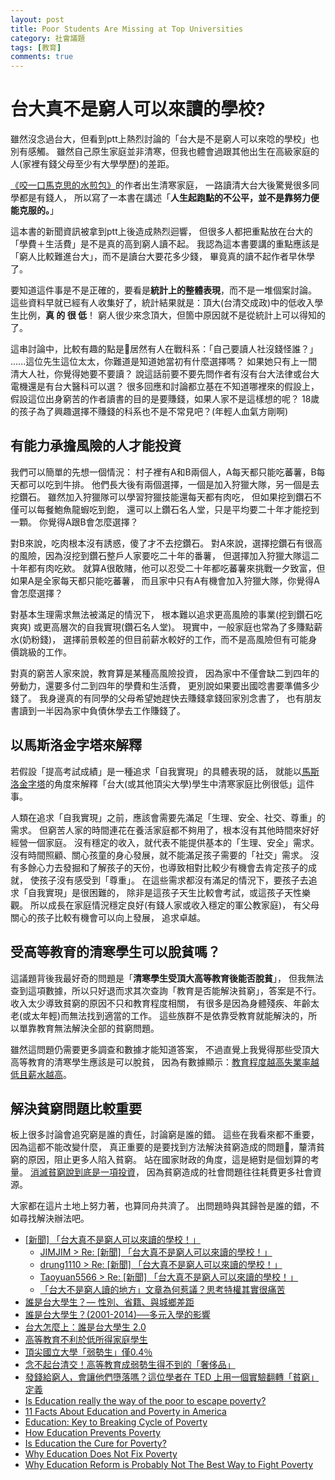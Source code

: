 ```yaml
---
layout: post
title: Poor Students Are Missing at Top Universities
category: 社會議題
tags: [教育]
comments: true
---
```

# 台大真不是窮人可以來讀的學校?
雖然沒念過台大，但看到ptt上熱烈討論的「台大是不是窮人可以來唸的學校」也別有感觸。
雖然自己原生家庭並非清寒，但我也體會過跟其他出生在高級家庭的人(家裡有錢父母至少有大學學歷)的差距。

<!--read more-->

[《咬一口馬克思的水煎包》]((http://www.books.com.tw/products/0010765505))的作者出生清寒家庭，
一路讀清大台大後驚覺很多同學都是有錢人，
所以寫了一本書在講述「**人生起跑點的不公平，並不是靠努力便能克服的。**」

這本書的新聞資訊被拿到ptt上後造成熱烈迴響，
但很多人都把重點放在台大的「學費＋生活費」是不是真的高到窮人讀不起。
我認為這本書要講的重點應該是「窮人比較難進台大」，而不是讀台大要花多少錢，
畢竟真的讀不起作者早休學了。

要知道這件事是不是正確的，要看是**統計上的整體表現**，而不是一堆個案討論。
這些資料早就已經有人收集好了，統計結果就是：頂大(台清交成政)中的低收入學生比例，**真 的 很 低**！
窮人很少來念頂大，但箇中原因就不是從統計上可以得知的了。

這串討論中，比較有趣的點是居然有人在戰科系：「自己要讀人社沒錢怪誰？」
......這位先生這位太太，你難道是知道她當初有什麼選擇嗎？
如果她只有上一間清大人社，你覺得她要不要讀？
說這話前要不要先問作者有沒有台大法律或台大電機還是有台大醫科可以選？
很多回應和討論都立基在不知道哪裡來的假設上，
假設這位出身窮苦的作者讀書的目的是要賺錢，如果人家不是這樣想的呢？
18歲的孩子為了興趣選擇不賺錢的科系也不是不常見吧？(年輕人血氣方剛啊)

## 有能力承擔風險的人才能投資

我們可以簡單的先想一個情況：
村子裡有A和B兩個人，A每天都只能吃蕃薯，B每天都可以吃到牛排。
他們長大後有兩個選擇，一個是加入狩獵大隊，另一個是去挖鑽石。
雖然加入狩獵隊可以學習狩獵技能還每天都有肉吃，
但如果挖到鑽石不僅可以每餐鮑魚龍蝦吃到飽，
還可以上鑽石名人堂，只是平均要二十年才能挖到一顆。
你覺得A跟B會怎麼選擇？

對B來說，吃肉根本沒有誘惑，傻了才不去挖鑽石。
對A來說，選擇挖鑽石有很高的風險，因為沒挖到鑽石整戶人家要吃二十年的番薯，
但選擇加入狩獵大隊這二十年都有肉吃欸。
就算A很敢賭，他可以忍受二十年都吃蕃薯來挑戰一夕致富，但如果A是全家每天都只能吃蕃薯，
而且家中只有A有機會加入狩獵大隊，你覺得A會怎麼選擇？

對基本生理需求無法被滿足的情況下，
根本難以追求更高風險的事業(挖到鑽石吃爽爽)
或更高層次的自我實現(鑽石名人堂)。
現實中，一般家庭也常為了多賺點薪水(奶粉錢)，
選擇前景較差的但目前薪水較好的工作，而不是高風險但有可能身價跳級的工作。

對真的窮苦人家來說，教育算是某種高風險投資，
因為家中不僅會缺二到四年的勞動力，還要多付二到四年的學費和生活費，
更別說如果要出國唸書要準備多少錢了。
我身邊真的有同學的父母希望她趕快去賺錢拿錢回家別念書了，
也有朋友書讀到一半因為家中負債休學去工作賺錢了。

## 以馬斯洛金字塔來解釋

若假設「提高考試成績」是一種追求「自我實現」的具體表現的話，
就能以[馬斯洛金字塔](https://zh.wikipedia.org/wiki/%E9%9C%80%E6%B1%82%E5%B1%82%E6%AC%A1%E7%90%86%E8%AE%BA)的角度來解釋「台大(或其他頂尖大學)學生中清寒家庭比例很低」這件事。

人類在追求「自我實現」之前，應該會需要先滿足「生理、安全、社交、尊重」的需求。
但窮苦人家的時間連花在養活家庭都不夠用了，根本沒有其他時間來好好經營一個家庭。
沒有穩定的收入，就代表不能提供基本的「生理、安全」需求。
沒有時間照顧、關心孩童的身心發展，就不能滿足孩子需要的「社交」需求。
沒有多餘心力去發掘和了解孩子的天份，也導致相對比較少有機會去肯定孩子的成就，
使孩子沒有感受到「尊重」。
在這些需求都沒有滿足的情況下，要孩子去追求「自我實現」是很困難的，
除非是這孩子天生比較會考試，或這孩子天性樂觀。
所以成長在家庭情況穩定良好(有錢人家或收入穩定的軍公教家庭)，
有父母關心的孩子比較有機會可以向上發展，
追求卓越。

## 受高等教育的清寒學生可以脫貧嗎？

這議題背後我最好奇的問題是「**清寒學生受頂大高等教育後能否脫貧**」，
但我無法查到這項數據，所以只好退而求其次查詢「教育是否能解決貧窮」，答案是不行。
收入太少導致貧窮的原因不只和教育程度相關，
有很多是因為身體殘疾、年齡太老(或太年輕)而無法找到適當的工作。
這些族群不是依靠受教育就能解決的，所以單靠教育無法解決全部的貧窮問題。

雖然這問題仍需要更多調查和數據才能知道答案，
不過直覺上我覺得那些受頂大高等教育的清寒學生應該是可以脫貧，
因為有數據顯示：[教育程度越高失業率越低且薪水越高](https://www.bls.gov/emp/ep_chart_001.htm)。

## 解決貧窮問題比較重要

板上很多討論會追究窮是誰的責任，討論窮是誰的錯。
這些在我看來都不重要，因為這都不能改變什麼，
真正重要的是要找到方法解決貧窮造成的問題，釐清貧窮的原因，阻止更多人陷入貧窮。
站在國家財政的角度，這是絕對是個划算的考量。
[消滅貧窮說到底是一項投資](https://www.youtube.com/watch?v=aIL_Y9g7Tg0)，
因為貧窮造成的社會問題往往耗費更多社會資源。

大家都在這片土地上努力著，也算同舟共濟了。
出問題時與其歸咎是誰的錯，不如尋找解決辦法吧。

- [[新聞] 「台大真不是窮人可以來讀的學校！」](https://disp.cc/b/163-anFU)
  - [JIMJIM > Re: [新聞] 「台大真不是窮人可以來讀的學校！」](https://disp.cc/b/163-anLD)
  - [drung1110 > Re: [新聞] 「台大真不是窮人可以來讀的學校！」](https://www.ptt.cc/bbs/Gossiping/M.1513770984.A.0AE.html)
  - [Taoyuan5566 > Re: [新聞] 「台大真不是窮人可以來讀的學校！」](https://www.ptt.cc/bbs/Gossiping/M.1513701675.A.7E7.html)
  - [「台大不是窮人讀的地方」文章為何惹議？思考特權其實很痛苦](https://womany.net/read/article/15109)
- [誰是台大學生？— 性別、省籍、與城鄉差距](http://homepage.ntu.edu.tw/~luohm/NTU.pdf)
- [誰是台大學生？(2001-2014)──多元入學的影響](http://www.econ.ntu.edu.tw/ter/new/data/new/forthcoming/104-014.pdf)
- [台大怎麼上：誰是台大學生 2.0](https://talkecon.com/ntu_admission/)
- [高等教育不利於低所得家庭學生](https://sm1215blog.wordpress.com/2014/07/31/%E9%99%B3%E6%AD%A3%E6%98%8C/)
- [頂尖國立大學「弱勢生」僅0.4％](https://www.ettoday.net/news/20131118/297374.htm)
- [念不起台清交！高等教育成弱勢生得不到的「奢侈品」](https://www.thenewslens.com/article/16598)
- [發錢給窮人，會讓他們墮落嗎？這位學者在 TED 上用一個實驗翻轉「貧窮」定義](https://buzzorange.com/2017/07/25/why-the-poor-is-poor/)
- [Is Education really the way of the poor to escape poverty?](https://www.researchgate.net/post/Is_Education_really_the_way_of_the_poor_to_escape_poverty)
- [11 Facts About Education and Poverty in America](https://www.dosomething.org/us/facts/11-facts-about-education-and-poverty-america)
- [Education: Key to Breaking Cycle of Poverty](https://www.huffingtonpost.com/gloria-bonilla-santiago/education-key-to-breaking_b_14369716.html)
- [How Education Prevents Poverty](https://borgenproject.org/education-prevents-poverty/)
- [Is Education the Cure for Poverty?](http://prospect.org/article/education-cure-poverty)
- [Why Education Does Not Fix Poverty](http://www.demos.org/blog/12/2/15/why-education-does-not-fix-poverty)
- [Why Education Reform is Probably Not The Best Way to Fight Poverty](http://paul-bruno.com/2014/04/why-education-reform-is-probably-not-the-best-way-to-fight-poverty/)
